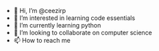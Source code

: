 - 👋 Hi, I’m @ceezirp
- 👀 I’m interested in learning code essentials
- 🌱 I’m currently learning python
- 💞️ I’m looking to collaborate on computer science
- 📫 How to reach me 

<!---
ceezirp/ceezirp is a ✨ special ✨ repository because its `README.md` (this file) appears on your GitHub profile.
You can click the Preview link to take a look at your changes.
--->
